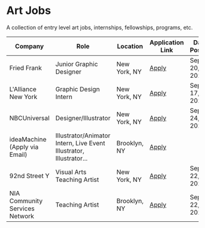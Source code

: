# Art Jobs
A collection of entry level art jobs, internships, fellowships, programs, etc.  

| Company | Role | Location | Application Link | Date Posted |
|---------|------|----------|------------------|-------------|
| Fried Frank | Junior Graphic Designer | New York, NY | [Apply](https://www.friedfrank.com/careers/businessprofessionaljobopportunities?gh_jid=5600299004) | Sept 20, 2025 |
| L'Alliance New York | Graphic Design Intern | New York, NY | [Apply](https://lalliancenewyork.applytojob.com/apply/TrewM0Y8cb/Graphic-Design-Intern?source=LinkedIn) | Sept 17, 2025 |
| NBCUniversal | Designer/Illustrator | New York, NY | [Apply](https://lensa.com/job-application-designer-illustrator-msnbc-digital-in-new-york-ny/cpc-jd-v3/f64e376a29d550520708ce3ef7738bbfa928f37095e43160b4b3bfbfcd76fb43?tr=5931543cb72a49fe96eae49fc37adf28incc1&utm_source=linkedin&utm_medium=slot&utm_campaign=Art+and+Design+Workers&utm_term=jse) | Sept 24, 2025 |
| ideaMachine (Apply via Email) | Illustrator/Animator Intern, Live Event Illustrator, Illustrator... | Brooklyn, NY | [Apply](https://www.linkedin.com/jobs/search/?currentJobId=4303992900&f_PP=102571732&geoId=90000070&keywords=illustrator&origin=JOB_SEARCH_PAGE_KEYWORD_AUTOCOMPLETE&refresh=true&sortBy=R)
| 92nd Street Y | Visual Arts Teaching Artist | New York, NY | [Apply](https://www.linkedin.com/jobs/search/?currentJobId=4077675087&f_PP=102571732&geoId=90000070&keywords=illustrator&origin=JOB_SEARCH_PAGE_KEYWORD_AUTOCOMPLETE&refresh=true&sortBy=R) | Sept 22, 2025 |
| NIA Community Services Network | Teaching Artist | Brooklyn, NY | [Apply](https://www.linkedin.com/jobs/search/?currentJobId=4242948188&f_PP=102571732&geoId=90000070&keywords=illustrator&origin=JOB_SEARCH_PAGE_KEYWORD_AUTOCOMPLETE&refresh=true&sortBy=R) | Sept 22, 2025 |

